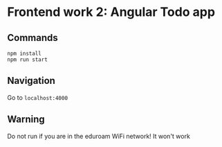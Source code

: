 # Frontend work 2: Angular Todo app

## Commands

```
npm install
npm run start
```

## Navigation

Go to `localhost:4000`

## Warning

Do not run if you are in the eduroam WiFi network! It won't work
